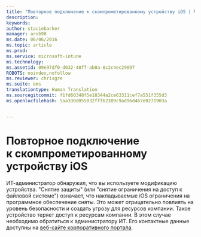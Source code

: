 ```yaml
---
title: "Повторное подключение к скомпрометированному устройству iOS | Microsoft Intune"
description: 
keywords: 
author: staciebarker
manager: arob98
ms.date: 06/06/2016
ms.topic: article
ms.prod: 
ms.service: microsoft-intune
ms.technology: 
ms.assetid: 09e97df0-d032-48ff-ab8a-8c2c4ec29897
ROBOTS: noindex,nofollow
ms.reviewer: chrisgre
ms.suite: ems
translationtype: Human Translation
ms.sourcegitcommit: f1fd60348f5e18344a2ce63311cef7a551f355d3
ms.openlocfilehash: 5aa330d055032fff62309c9ad96d467e0271903a


---
```


# Повторное подключение к скомпрометированному устройству iOS
ИТ-администратор обнаружил, что вы используете модификацию устройства. "Снятие защиты" (или "снятие ограничения на доступ к файловой системе") означает, что накладываемые iOS ограничения на программное обеспечение сняты. Это может отрицательно повлиять на уровень безопасности и создать угрозу для ресурсов компании. Такое устройство теряет доступ к ресурсам компании. В этом случае необходимо обратиться к администратору ИТ. Его контактные данные доступны на [веб-сайте корпоративного портала](http://portal.manage.microsoft.com).




<!--HONumber=Jul16_HO3-->


